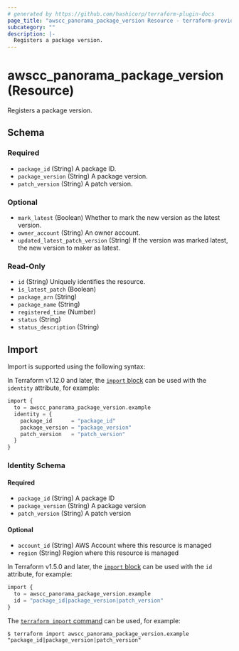 ```yaml
---
# generated by https://github.com/hashicorp/terraform-plugin-docs
page_title: "awscc_panorama_package_version Resource - terraform-provider-awscc"
subcategory: ""
description: |-
  Registers a package version.
---
```


# awscc_panorama_package_version (Resource)

Registers a package version.



<!-- schema generated by tfplugindocs -->
## Schema

### Required

- `package_id` (String) A package ID.
- `package_version` (String) A package version.
- `patch_version` (String) A patch version.

### Optional

- `mark_latest` (Boolean) Whether to mark the new version as the latest version.
- `owner_account` (String) An owner account.
- `updated_latest_patch_version` (String) If the version was marked latest, the new version to maker as latest.

### Read-Only

- `id` (String) Uniquely identifies the resource.
- `is_latest_patch` (Boolean)
- `package_arn` (String)
- `package_name` (String)
- `registered_time` (Number)
- `status` (String)
- `status_description` (String)

## Import

Import is supported using the following syntax:

In Terraform v1.12.0 and later, the [`import` block](https://developer.hashicorp.com/terraform/language/import) can be used with the `identity` attribute, for example:

```terraform
import {
  to = awscc_panorama_package_version.example
  identity = {
    package_id      = "package_id"
    package_version = "package_version"
    patch_version   = "patch_version"
  }
}
```

<!-- schema generated by tfplugindocs -->
### Identity Schema

#### Required

- `package_id` (String) A package ID
- `package_version` (String) A package version
- `patch_version` (String) A patch version

#### Optional

- `account_id` (String) AWS Account where this resource is managed
- `region` (String) Region where this resource is managed

In Terraform v1.5.0 and later, the [`import` block](https://developer.hashicorp.com/terraform/language/import) can be used with the `id` attribute, for example:

```terraform
import {
  to = awscc_panorama_package_version.example
  id = "package_id|package_version|patch_version"
}
```

The [`terraform import` command](https://developer.hashicorp.com/terraform/cli/commands/import) can be used, for example:

```shell
$ terraform import awscc_panorama_package_version.example "package_id|package_version|patch_version"
```
